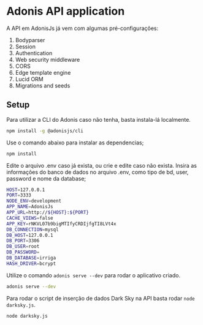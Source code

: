 # Adonis API application

A API em AdonisJs já vem com algumas pré-configurações:

1. Bodyparser
2. Session
3. Authentication
4. Web security middleware
5. CORS
6. Edge template engine
7. Lucid ORM
8. Migrations and seeds

## Setup

Para utilizar a CLI do Adonis caso não tenha, basta instala-lá localmente.

```bash
npm install -g @adonisjs/cli
```

Use o comando abaixo para instalar as dependencias;

```bash
npm install
```

Edite o arquivo .env caso já exista, ou crie e edite caso não exista. Insira as informações do banco de dados no arquivo .env, como tipo de bd, user, password e nome da database;

```bash
HOST=127.0.0.1
PORT=3333
NODE_ENV=development
APP_NAME=AdonisJs
APP_URL=http://${HOST}:${PORT}
CACHE_VIEWS=false
APP_KEY=rNKVL07b9bigMTIfyCRDIjfgTI8LVt4x
DB_CONNECTION=mysql
DB_HOST=127.0.0.1
DB_PORT=3306
DB_USER=root
DB_PASSWORD=
DB_DATABASE=irriga
HASH_DRIVER=bcrypt
```

Utilize o comando `adonis serve --dev` para rodar o aplicativo criado. 

```bash
adonis serve --dev
```

Para rodar o script de inserção de dados Dark Sky na API basta rodar `node darksky.js`. 

```bash
node darksky.js
```
